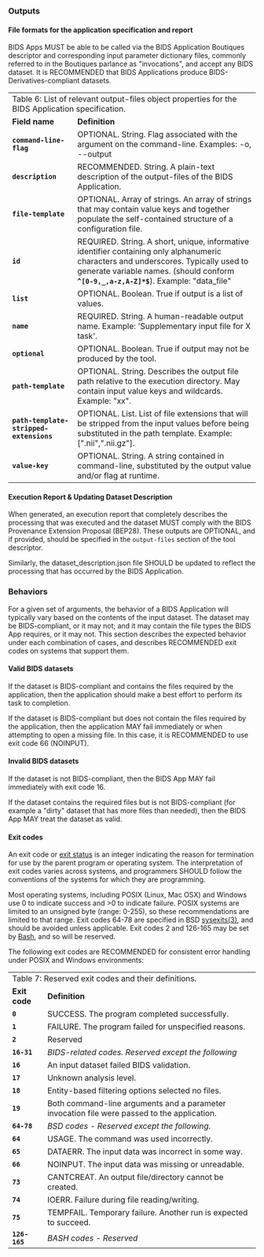 

### Outputs

#### File formats for the application specification and report

BIDS Apps MUST be able to be called via the BIDS Application Boutiques
descriptor and corresponding input parameter dictionary files, commonly referred
to in the Boutiques parlance as "invocations", and accept any BIDS dataset. It
is RECOMMENDED that BIDS Applications produce BIDS-Derivatives-compliant
datasets.

<table>
  <tr>
   <td colspan="2" >Table 6: List of relevant output-files object properties for the BIDS Application specification.
   </td>
  </tr>
  <tr>
   <td><strong>Field name</strong>
   </td>
   <td><strong>Definition</strong>
   </td>
  </tr>
  <tr>
   <td><strong><code>command-line-flag</code></strong>
   </td>
   <td>OPTIONAL. String. Flag associated with the argument on the command-line. Examples: -o, --output
   </td>
  </tr>
  <tr>
   <td><strong><code>description</code></strong>
   </td>
   <td>RECOMMENDED. String. A plain-text description of the output-files of the BIDS Application.
   </td>
  </tr>
  <tr>
   <td><strong><code>file-template</code></strong>
   </td>
   <td>OPTIONAL. Array of strings. An array of strings that may contain value keys and together populate the self-contained structure of a configuration file.
   </td>
  </tr>
  <tr>
   <td><strong><code>id</code></strong>
   </td>
   <td>REQUIRED. String. A short, unique, informative identifier containing only alphanumeric characters and underscores. Typically used to generate variable names. (should conform <strong><code>^[0-9,_,a-z,A-Z]*$</code></strong>). Example: "data_file"
   </td>
  </tr>
  <tr>
   <td><strong><code>list</code></strong>
   </td>
   <td>OPTIONAL. Boolean. True if output is a list of values.
   </td>
  </tr>
  <tr>
   <td><strong><code>name</code></strong>
   </td>
   <td>REQUIRED. String. A human-readable output name. Example: 'Supplementary input file for X task'.
   </td>
  </tr>
  <tr>
   <td><strong><code>optional</code></strong>
   </td>
   <td>OPTIONAL. Boolean. True if output may not be produced by the tool.
   </td>
  </tr>
  <tr>
   <td><strong><code>path-template</code></strong>
   </td>
   <td>OPTIONAL. String. Describes the output file path relative to the execution directory. May contain input value keys and wildcards. Example: "xx".
   </td>
  </tr>
  <tr>
   <td><strong><code>path-template-stripped-extensions</code></strong>
   </td>
   <td>OPTIONAL. List. List of file extensions that will be stripped from the input values before being substituted in the path template. Example: [".nii",".nii.gz"].
   </td>
  </tr>
  <tr>
   <td><strong><code>value-key</code></strong>
   </td>
   <td>OPTIONAL. String. A string contained in command-line, substituted by the output value and/or flag at runtime.
   </td>
  </tr>
</table>

#### Execution Report & Updating Dataset Description

When generated, an execution report that completely describes the processing
that was executed and the dataset MUST comply with the BIDS Provenance Extension
Proposal (BEP28). These outputs are OPTIONAL, and if provided, should be
specified in the `output-files` section of the tool descriptor.

Similarly, the dataset_description.json file SHOULD be updated to reflect the
processing that has occurred by the BIDS Application.

### Behaviors

For a given set of arguments, the behavior of a BIDS Application will typically
vary based on the contents of the input dataset. The dataset may be
BIDS-compliant, or it may not; and it may contain the file types the BIDS App
requires, or it may not. This section describes the expected behavior under each
combination of cases, and describes RECOMMENDED exit codes on systems that
support them.

#### Valid BIDS datasets

If the dataset is BIDS-compliant and contains the files required by the
application, then the application should make a best effort to perform its task
to completion.

If the dataset is BIDS-compliant but does not contain the files required by the
application, then the application MAY fail immediately or when attempting to
open a missing file. In this case, it is RECOMMENDED to use exit code 66
(NOINPUT).

#### Invalid BIDS datasets

If the dataset is not BIDS-compliant, then the BIDS App MAY fail immediately
with exit code 16.

If the dataset contains the required files but is not BIDS-compliant (for example a
"dirty" dataset that has more files than needed), then the BIDS App MAY treat
the dataset as valid.

#### Exit codes

An exit code or [exit status](https://en.wikipedia.org/wiki/Exit_status) is an
integer indicating the reason for termination for use by the parent program or
operating system. The interpretation of exit codes varies across systems, and
programmers SHOULD follow the conventions of the systems for which they are
programming.

Most operating systems, including POSIX (Linux, Mac OSX) and Windows use 0 to
indicate success and >0 to indicate failure. POSIX systems are limited to an
unsigned byte (range: 0-255), so these recommendations are limited to that
range. Exit codes 64-78 are specified in BSD
[sysexits(3)](https://www.freebsd.org/cgi/man.cgi?query=sysexits&sektion=3), and
should be avoided unless applicable. Exit codes 2 and 126-165 may be set by
[Bash](https://www.tldp.org/LDP/abs/html/exitcodes.html), and so will be
reserved.

The following exit codes are RECOMMENDED for consistent error handling under
POSIX and Windows environments:

<table>
  <tr>
   <td colspan="2" >Table 7: Reserved exit codes and their definitions.
   </td>
  </tr>
  <tr>
   <td><strong>Exit code</strong>
   </td>
   <td><strong>Definition</strong>
   </td>
  </tr>
  <tr>
   <td><strong><code>0</code></strong>
   </td>
   <td>SUCCESS. The program completed successfully.
   </td>
  </tr>
  <tr>
   <td><strong><code>1</code></strong>
   </td>
   <td>FAILURE. The program failed for unspecified reasons.
   </td>
  </tr>
  <tr>
   <td><strong><code>2</code></strong>
   </td>
   <td>Reserved
   </td>
  </tr>
  <tr>
   <td><strong><code>16-31</code></strong>
   </td>
   <td><em>BIDS-related codes. Reserved except the following</em>
   </td>
  </tr>
  <tr>
   <td><strong><code>16</code></strong>
   </td>
   <td>An input dataset failed BIDS validation.
   </td>
  </tr>
  <tr>
   <td><strong><code>17</code></strong>
   </td>
   <td>Unknown analysis level.
   </td>
  </tr>
  <tr>
   <td><strong><code>18</code></strong>
   </td>
   <td>Entity-based filtering options selected no files.
   </td>
  </tr>
  <tr>
   <td><strong><code>19</code></strong>
   </td>
   <td>Both command-line arguments and a parameter invocation file were passed to the application.
   </td>
  </tr>
  <tr>
   <td><strong><code>64-78</code></strong>
   </td>
   <td><em>BSD codes - Reserved except the following.</em>
   </td>
  </tr>
  <tr>
   <td><strong><code>64</code></strong>
   </td>
   <td>USAGE. The command was used incorrectly.
   </td>
  </tr>
  <tr>
   <td><strong><code>65</code></strong>
   </td>
   <td>DATAERR. The input data was incorrect in some way.
   </td>
  </tr>
  <tr>
   <td><strong><code>66</code></strong>
   </td>
   <td>NOINPUT. The input data was missing or unreadable.
   </td>
  </tr>
  <tr>
   <td><strong><code>73</code></strong>
   </td>
   <td>CANTCREAT. An output file/directory cannot be created.
   </td>
  </tr>
  <tr>
   <td><strong><code>74</code></strong>
   </td>
   <td>IOERR. Failure during file reading/writing.
   </td>
  </tr>
  <tr>
   <td><strong><code>75</code></strong>
   </td>
   <td>TEMPFAIL. Temporary failure. Another run is expected to succeed.
   </td>
  </tr>
  <tr>
   <td><strong><code>126-165</code></strong>
   </td>
   <td><em>BASH codes - Reserved</em>
   </td>
  </tr>
</table>
